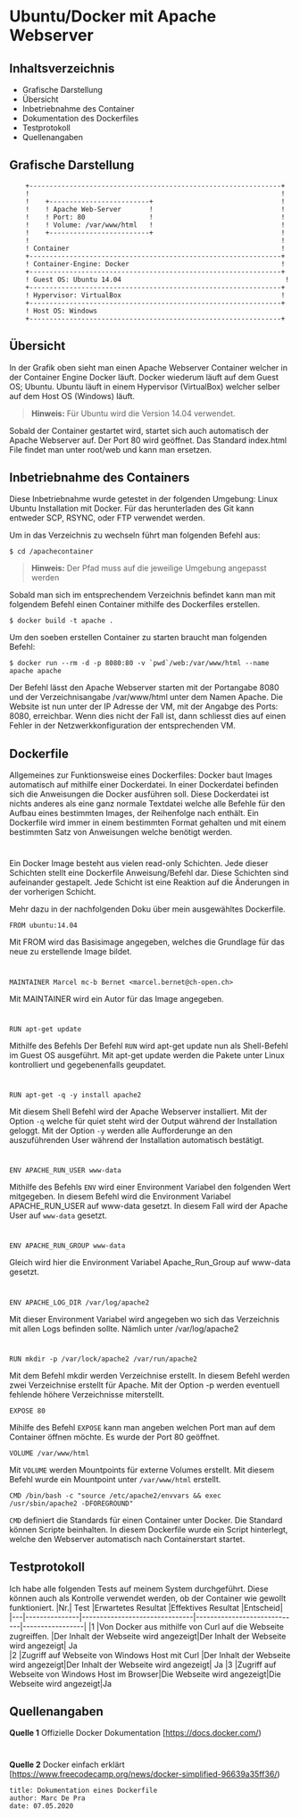 # Ubuntu/Docker mit Apache Webserver

## Inhaltsverzeichnis

- Grafische Darstellung
- Übersicht
- Inbetriebnahme des Container
- Dokumentation des Dockerfiles
- Testprotokoll
- Quellenangaben

## Grafische Darstellung
```
    +---------------------------------------------------------------+
    !                                                               !	
    !    +-------------------------+                                !
    !    ! Apache Web-Server       !                                !       
    !    ! Port: 80                !                                !       
    !    ! Volume: /var/www/html   !                                !       
    !    +-------------------------+                                !
    !                                                               !	
    ! Container                                                     !	
    +---------------------------------------------------------------+
    ! Container-Engine: Docker                                      !	
    +---------------------------------------------------------------+
    ! Guest OS: Ubuntu 14.04                                         !	
    +---------------------------------------------------------------+
    ! Hypervisor: VirtualBox                                        !	
    +---------------------------------------------------------------+
    ! Host OS: Windows	
    +---------------------------------------------------------------+
```

## 	Übersicht
In der Grafik oben sieht man einen Apache Webserver Container welcher in der Container Engine Docker läuft.
Docker wiederum läuft auf dem Guest OS; Ubuntu.
Ubuntu läuft in einem Hypervisor (VirtualBox) welcher selber auf dem Host OS (Windows) läuft.

> **Hinweis:** Für Ubuntu wird die Version 14.04 verwendet.

Sobald der Container gestartet wird, startet sich auch automatisch der Apache Webserver auf. Der Port 80 wird geöffnet.
Das Standard index.html File findet man unter root/web und kann man ersetzen.


## Inbetriebnahme des Containers

Diese Inbetriebnahme wurde getestet in der folgenden Umgebung: Linux Ubuntu Installation mit Docker.
Für das herunterladen des Git kann entweder SCP, RSYNC, oder FTP verwendet werden.

Um in das Verzeichnis zu wechseln führt man folgenden Befehl aus:
```
$ cd /apachecontainer
```
> **Hinweis:** Der Pfad muss auf die jeweilige Umgebung angepasst werden

Sobald man sich im entsprechendem Verzeichnis befindet kann man mit folgendem Befehl
einen Container mithilfe des Dockerfiles erstellen.		
```
$ docker build -t apache . 
```
Um den soeben erstellen Container zu starten braucht man folgenden Befehl:
```
$ docker run --rm -d -p 8080:80 -v `pwd`/web:/var/www/html --name apache apache
```
Der Befehl lässt den Apache Webserver starten mit der Portangabe 8080 und der Verzeichnisangabe /var/www/html unter dem Namen Apache.
Die Website ist nun unter der IP Adresse der VM, mit der Angabge des Ports: 8080, erreichbar.
Wenn dies nicht der Fall ist, dann schliesst dies auf einen Fehler in der Netzwerkkonfiguration der entsprechenden VM.

## Dockerfile
Allgemeines zur Funktionsweise eines Dockerfiles:
Docker baut Images automatisch auf mithilfe einer Dockerdatei. In einer Dockerdatei befinden sich die Anweisungen die Docker ausführen soll.
Diese Dockerdatei ist nichts anderes als eine ganz normale Textdatei welche alle Befehle für den Aufbau eines bestimmten Images, der Reihenfolge nach enthält.
Ein Dockerfile wird immer in einem bestimmten Format gehalten und mit einem bestimmten Satz von Anweisungen welche benötigt werden.
#
Ein Docker Image besteht aus vielen read-only Schichten. Jede dieser Schichten stellt eine Dockerfile Anweisung/Befehl dar.
Diese Schichten sind aufeinander gestapelt. Jede Schicht ist eine Reaktion auf die Änderungen in der vorherigen Schicht.

Mehr dazu in der nachfolgenden Doku über mein ausgewähltes Dockerfile.
```
FROM ubuntu:14.04
```
Mit FROM wird das Basisimage angegeben, welches die Grundlage für das neue zu erstellende Image bildet.
#
```
MAINTAINER Marcel mc-b Bernet <marcel.bernet@ch-open.ch>
```
Mit MAINTAINER wird ein Autor für das Image angegeben.
#
```
RUN apt-get update
```
Mithilfe des Befehls Der Befehl `RUN` wird apt-get update nun als Shell-Befehl im Guest OS ausgeführt.
Mit apt-get update werden die Pakete unter Linux kontrolliert und gegebenenfalls geupdatet.
#
```
RUN apt-get -q -y install apache2
```
Mit diesem Shell Befehl wird der Apache Webserver installiert.
Mit der Option `-q` welche für quiet steht wird der Output während der Installation geloggt. 
Mit der Option `-y` werden alle Aufforderunge an den auszuführenden User während der Installation automatisch bestätigt.
#
```
ENV APACHE_RUN_USER www-data
```
Mithilfe des Befehls `ENV` wird einer Environment Variabel den folgenden Wert mitgegeben.
In diesem Befehl wird die Environment Variabel APACHE_RUN_USER auf www-data gesetzt.
In diesem Fall wird der Apache User auf `www-data` gesetzt. 
#
```
ENV APACHE_RUN_GROUP www-data
```
Gleich wird hier die Environment Variabel Apache_Run_Group auf www-data gesetzt. 
#
```
ENV APACHE_LOG_DIR /var/log/apache2
```
Mit dieser Environment Variabel wird angegeben wo sich das Verzeichnis mit allen Logs befinden sollte.
Nämlich unter /var/log/apache2
#
```
RUN mkdir -p /var/lock/apache2 /var/run/apache2
```
Mit dem Befehl mkdir werden Verzeichnise erstellt. In diesem Befehl werden zwei Verzeichnise erstellt für Apache.
Mit der Option -p werden eventuell fehlende höhere Verzeichnisse miterstellt. 
```
EXPOSE 80
```
Mihilfe des Befehl `EXPOSE` kann man angeben welchen Port man auf dem Container öffnen möchte.
Es wurde der Port 80 geöffnet.
```
VOLUME /var/www/html
```
Mit `VOLUME` werden Mountpoints für externe Volumes erstellt.
Mit diesem Befehl wurde ein Mountpoint unter  `/var/www/html` erstellt. 
```
CMD /bin/bash -c "source /etc/apache2/envvars && exec /usr/sbin/apache2 -DFOREGROUND"
```
`CMD` definiert die Standards für einen Container unter Docker. Die Standard können Scripte beinhalten. 
In diesem Dockerfile wurde ein Script hinterlegt, welche den Webserver automatisch nach Containerstart startet.
 
## Testprotokoll
Ich habe alle folgenden Tests auf meinem System durchgeführt. Diese können auch als Kontrolle verwendet werden, ob der Container wie gewollt funktioniert. 
|Nr.|   Test        |Erwartetes Resultat            |Effektives Resultat          |Entscheid|
|---|---------------|-------------------------------|-----------------------------|-----------------|
|1  |Von Docker aus mithilfe von Curl auf die Webseite zugreiffen. |Der Inhalt der Webseite wird angezeigt|Der Inhalt der Webseite wird angezeigt| Ja                           
|2  |Zugriff auf Webseite von Windows Host mit Curl |Der Inhalt der Webseite wird angezeigt|Der Inhalt der Webseite wird angezeigt| Ja
|3  |Zugriff auf Webseite von Windows Host im Browser|Die Webseite wird angezeigt|Die Webseite wird angezeigt|Ja

## Quellenangaben
**Quelle 1**
Offizielle Docker Dokumentation 
[https://docs.docker.com/)

#
**Quelle 2**
Docker einfach erklärt
[https://www.freecodecamp.org/news/docker-simplified-96639a35ff36/)

```
title: Dokumentation eines Dockerfile
author: Marc De Pra
date: 07.05.2020
```
